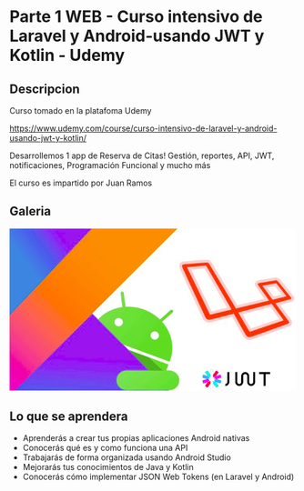 # Parte 1 WEB - Curso intensivo de Laravel y Android-usando JWT y Kotlin - Udemy

## Descripcion 

Curso tomado en la platafoma Udemy

https://www.udemy.com/course/curso-intensivo-de-laravel-y-android-usando-jwt-y-kotlin/

Desarrollemos 1 app de Reserva de Citas! Gestión, reportes, API, JWT, notificaciones, Programación Funcional y mucho más

El curso es impartido por Juan Ramos

## Galeria

![LaravelAndroid.png](imagenesRep/LaravelAndroid.png)

## Lo que se aprendera 

- Aprenderás a crear tus propias aplicaciones Android nativas
- Conocerás qué es y como funciona una API
- Trabajarás de forma organizada usando Android Studio
- Mejorarás tus conocimientos de Java y Kotlin
- Conocerás cómo implementar JSON Web Tokens (en Laravel y Android)

